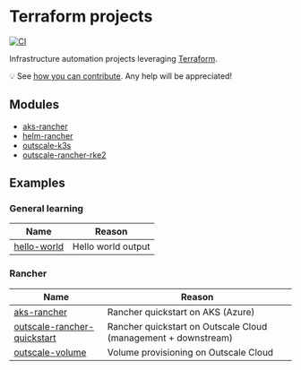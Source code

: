 # Terraform projects

[![CI](https://github.com/devpro/terraform-projects/actions/workflows/ci.yaml/badge.svg?branch=main)](https://github.com/devpro/terraform-projects/actions/workflows/ci.yaml)

Infrastructure automation projects leveraging [Terraform](https://www.terraform.io/).

💡 See [how you can contribute](CONTRIBUTING.md). Any help will be appreciated!

## Modules

* [aks-rancher](modules/aks-rancher/README.md)
* [helm-rancher](modules/helm-rancher/README.md)
* [outscale-k3s](modules/outscale-k3s/README.md)
* [outscale-rancher-rke2](modules/outscale-rancher-rke2/README.md)

## Examples

### General learning

Name                                          | Reason
----------------------------------------------|-------------------
[hello-world](examples/hello-world/README.md) | Hello world output

### Rancher

Name                                                                       | Reason
---------------------------------------------------------------------------|---------------------------------------------------------------
[aks-rancher](examples/aks-rancher/README.md)                              | Rancher quickstart on AKS (Azure)
[outscale-rancher-quickstart](examples/outscale-vm-rke2-rancher/README.md) | Rancher quickstart on Outscale Cloud (management + downstream)
[outscale-volume](examples/outscale-volume/README.md)                      | Volume provisioning on Outscale Cloud
